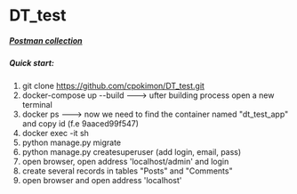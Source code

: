 # DT_test

##### [Postman collection](https://www.getpostman.com/collections/f363478ae427eae10f16)

##### Quick start:
  1. git clone https://github.com/cpokimon/DT_test.git
  2. docker-compose up --build        ---> ufter building process open a new terminal
  3. docker ps                        ---> now we need to find the container named "dt_test_app" and copy id (f.e 9aaced99f547)
  4. docker exec -it <place here copied id> sh
  5. python manage.py migrate
  6. python manage.py createsuperuser (add login, email, pass) 
  7. open browser, open address 'localhost/admin' and login
  8. create several records in tables "Posts" and "Comments"
  9. open browser and open address 'localhost'
